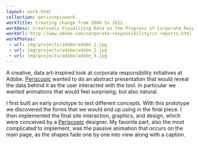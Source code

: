 ```yaml
---
layout: work.html
collection: periscopicwork
workTitle: Creating change from 2008 to 2012
workDesc: Creatively Visualizing Data on the Progress of Corporate Responsibility Campaigns at Adobe
workUrl: http://www.adobe.com/corporate-responsibility/cr-reports.html
workPhotos:
 - url: img/projects/adobe/adobe_1.jpg
 - url: img/projects/adobe/adobe_2.jpg
 - url: img/projects/adobe/adobe_3.jpg
---
```


A creative, data art-inspired look at corporate responsibility initiatives at Adobe. <a href="http://www.periscopic.com/" target="_blank">Periscopic</a> wanted to do an abstract presentation that would reveal the data behind it as the user interacted with the tool. In particular we wanted animations that would feel surprising, but also natural.

I first built an early prototype to test different concepts. With this prototype we discovered the forms that we would end up using in the final piece. I then implemented the final site interaction, graphics, and design, which were conceived by a <a href="http://www.periscopic.com/" target="_blank">Periscopic</a> designer. My favorite part, also the most complicated to implement, was the passive animation that occurs on the main page, as the shapes fade one by one into view along with a caption.
